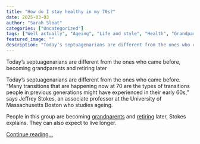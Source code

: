 ```yaml
---
title: "How do I stay healthy in my 70s?"
date: 2025-03-03
author: "Sarah Sloat"
categories: ["Uncategorized"]
tags: ["Well actually", "Ageing", "Life and style", "Health", "Grandparents and grandparenting", "US retirement", "Mental health", "Family", "Society"]
featured_image: ""
description: "Today’s septuagenarians are different from the ones who came before, becoming grandparents and retiring laterToday’s septuagenarians are different from the ones..."
---
```


Today’s septuagenarians are different from the ones who came before, becoming grandparents and retiring later

Today’s septuagenarians are different from the ones who came before. “Many transitions that are happening now at 70 are the types of transitions people in previous generations might have experienced in their early 60s,” says Jeffrey Stokes, an associate professor at the University of Massachusetts Boston who studies ageing.

People in this group are becoming [grandparents](https://www.theguardian.com/wellness/2025/feb/24/grandparents-childcare) and [retiring](https://www.theguardian.com/wellness/article/2024/jun/18/millennials-midlife-crisis) later, Stokes explains. They can also expect to live longer.

[Continue reading...](https://www.theguardian.com/wellness/2025/mar/03/health-tips-70s-longevity)
